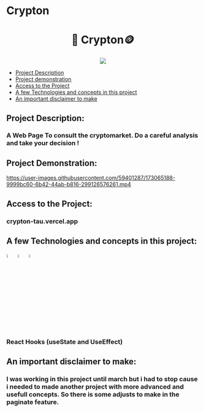 # Crypton

# <h1 align="center"> 📄 Crypton🪙 </h1>

<div align="center">
<img src="https://img.shields.io/badge/Status-Interrupted-yellow?style=for-the-badge">
</div>
  
* [Project Description](#project-description)  
* [Project demonstration](#project-demonstration)
* [Access to the Project](#access-to-the-project)
* [A few Technologies and concepts in this project](#a-few-technologies-and-concepts-in-this-project)
* [An important disclaimer to make](#an-important-disclaimer-to-make)


## Project Description:

### A Web Page To consult the cryptomarket. Do a careful analysis and take your decision !

## Project Demonstration:

https://user-images.githubusercontent.com/59401287/173065188-9999bc60-6b42-44ab-b816-299126576261.mp4


## Access to the Project:

### crypton-tau.vercel.app

## A few Technologies and concepts in this project:
<div>
<img src="https://cdn.jsdelivr.net/gh/devicons/devicon/icons/react/react-original-wordmark.svg" width="5%">
 
<img src="https://cdn.jsdelivr.net/gh/devicons/devicon/icons/typescript/typescript-original.svg" width="5%">
  
<img src="https://cdn.jsdelivr.net/gh/devicons/devicon/icons/materialui/materialui-original.svg" width="5%">   

 ### React Hooks (useState and UseEffect)
  
</div>

## An important disclaimer to make:

### I was working in this project until march but i had to stop cause i needed to made another project with more advanced and usefull concepts. So there is some adjusts to make in the paginate feature.
